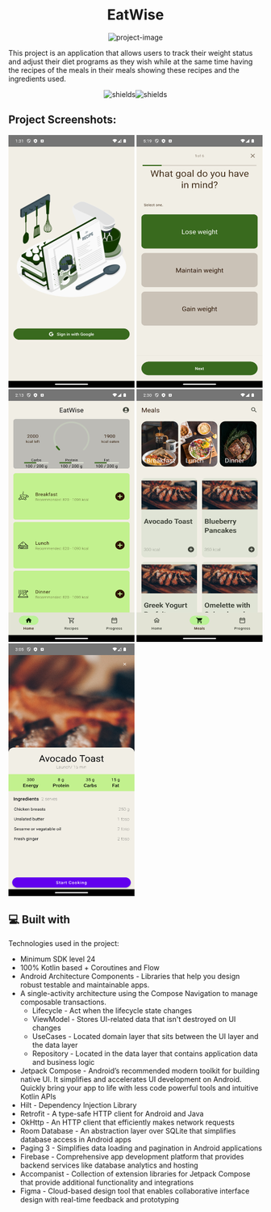 <h1 align="center" id="title">EatWise</h1>

<p align="center"><img src="https://socialify.git.ci/demirCann/EatWise/image?font=Inter&amp;language=1&amp;name=1&amp;owner=1&amp;pattern=Charlie%20Brown&amp;theme=Light" alt="project-image"></p>

<p id="description">This project is an application that allows users to track their weight status and adjust their diet programs as they wish while at the same time having the recipes of the meals in their meals showing these recipes and the ingredients used.</p>

<p align="center"><img src="https://img.shields.io/badge/API%20-%2024%2B-blue" alt="shields"><img src="https://img.shields.io/badge/Github%20-%20demirCann-green" alt="shields"></p>

<h2>Project Screenshots:</h2>

<img src="https://github.com/demirCann/EatWise/blob/master/images/login_screen.png" alt="project-screenshot" width="250" height="500/"> <img src="https://github.com/demirCann/EatWise/blob/master/images/survey_screen_1.png" alt="project-screenshot" width="250" height="500/"> <img src="https://github.com/demirCann/EatWise/blob/master/images/home_screen.png" alt="project-screenshot" width="250" height="500/"> <img src="https://github.com/demirCann/EatWise/blob/master/images/meals_screen.png" alt="project-screenshot" width="250" height="500/"> <img src="https://github.com/demirCann/EatWise/blob/master/images/details_screen_1.png" alt="project-screenshot" width="250" height="500/">


  
<h2>💻 Built with</h2>

Technologies used in the project:

*   Minimum SDK level 24
*   100% Kotlin based + Coroutines and Flow
*   Android Architecture Components - Libraries that help you design robust testable and maintainable apps.
*   A single-activity architecture using the Compose Navigation to manage composable transactions.
      *    Lifecycle - Act when the lifecycle state changes
      *   ViewModel - Stores UI-related data that isn't destroyed on UI changes
      *   UseCases - Located domain layer that sits between the UI layer and the data layer
      *   Repository - Located in the data layer that contains application data and business logic
*   Jetpack Compose - Android’s recommended modern toolkit for building native UI. It simplifies and accelerates UI development on Android. Quickly bring your app to life with less code powerful tools and intuitive Kotlin APIs
*   Hilt - Dependency Injection Library
*   Retrofit - A type-safe HTTP client for Android and Java
*   OkHttp - An HTTP client that efficiently makes network requests
*   Room Database - An abstraction layer over SQLite that simplifies database access in Android apps
*   Paging 3 - Simplifies data loading and pagination in Android applications
*   Firebase - Comprehensive app development platform that provides backend services like database analytics and hosting
*   Accompanist - Collection of extension libraries for Jetpack Compose that provide additional functionality and integrations
*   Figma - Cloud-based design tool that enables collaborative interface design with real-time feedback and prototyping
